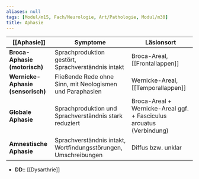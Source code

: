 ```yaml
---
aliases: null
tags: [Modul/m15, Fach/Neurologie, Art/Pathologie, Modul/m30]
title: Aphasie
---
```

[[Aphasie]]|Symptome|Läsionsort
-|-|-
**Broca-Aphasie (motorisch)**|Sprachproduktion gestört, Sprachverständnis intakt|Broca-Areal, [[Frontallappen]]
**Wernicke-Aphasie (sensorisch)**|Fließende Rede ohne Sinn, mit Neologismen und Paraphasien|Wernicke-Areal, [[Temporallappen]]
**Globale Aphasie**|Sprachproduktion und Sprachverständnis stark reduziert|Broca-Areal + Wernicke-Areal ggf. + Fasciculus arcuatus (Verbindung)
**Amnestische Aphasie**|Sprachverständnis intakt, Wortfindungsstörungen, Umschreibungen|Diffus bzw. unklar
- **DD**:: [[Dysarthrie]]